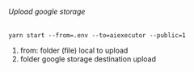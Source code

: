 ###### Upload google storage

```
yarn start --from=.env --to=aiexecutor --public=1
```

1. from: folder (file) local to upload
2. folder google storage destination upload

